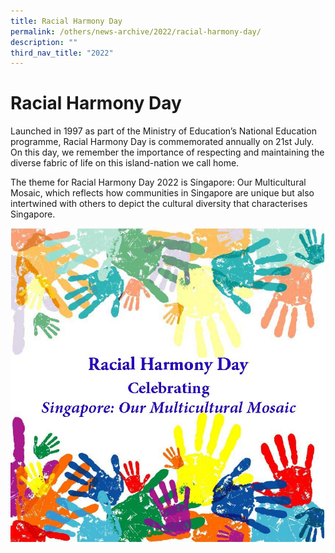 ```yaml
---
title: Racial Harmony Day
permalink: /others/news-archive/2022/racial-harmony-day/
description: ""
third_nav_title: "2022"
---
```

# **Racial Harmony Day**

Launched in 1997 as part of the Ministry of Education’s National Education programme, Racial Harmony Day is commemorated annually on 21st July. On this day, we remember the importance of respecting and maintaining the diverse fabric of life on this island-nation we call home.

The theme for Racial Harmony Day 2022 is Singapore: Our Multicultural Mosaic, which reflects how communities in Singapore are unique but also intertwined with others to depict the cultural diversity that characterises Singapore.

![](/images/Happy%20Racial%20Harmony%20Day.jpg)